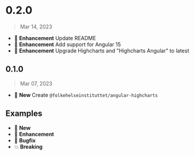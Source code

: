 # 0.2.0

> Mar 14, 2023

* :tada: **Enhancement** Update README
* :tada: **Enhancement** Add support for Angular 15
* :tada: **Enhancement** Upgrade Highcharts and "Highcharts Angular" to latest

## 0.1.0

> Mar 07, 2023

* :gift: **New** Create `@folkehelseinstituttet/angular-highcharts`

## Examples

* :gift: **New**
* :tada: **Enhancement**
* :bug: **Bugfix**
* :boom: **Breaking**
